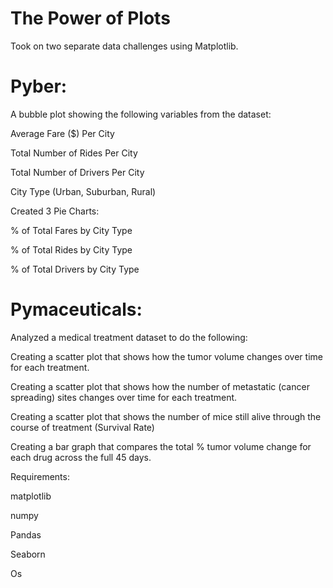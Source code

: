 # The Power of Plots

Took on two separate data challenges using Matplotlib.

# Pyber:

A bubble plot showing the following variables from the dataset:

Average Fare ($) Per City

Total Number of Rides Per City

Total Number of Drivers Per City

City Type (Urban, Suburban, Rural)

Created 3 Pie Charts:

% of Total Fares by City Type

% of Total Rides by City Type

% of Total Drivers by City Type

# Pymaceuticals:

Analyzed a medical treatment dataset to do the following:

Creating a scatter plot that shows how the tumor volume changes over time for each treatment.

Creating a scatter plot that shows how the number of metastatic (cancer spreading) sites changes over time for each treatment.

Creating a scatter plot that shows the number of mice still alive through the course of treatment (Survival Rate)

Creating a bar graph that compares the total % tumor volume change for each drug across the full 45 days.

Requirements:

matplotlib

numpy

Pandas

Seaborn

Os
